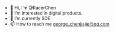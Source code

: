 - 👋 Hi, I’m @RacerChen
- 👀 I’m interested in digital products.
- 🌱 I’m currently SDE
- 📫 How to reach me george_chenjiajie@qq.com

<!---
RacerChen/RacerChen is a ✨ special ✨ repository because its `README.md` (this file) appears on your GitHub profile.
You can click the Preview link to take a look at your changes.
--->

